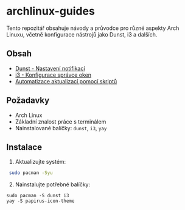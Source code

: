 # archlinux-guides

Tento repozitář obsahuje návody a průvodce pro různé aspekty Arch Linuxu, včetně konfigurace nástrojů jako Dunst, i3 a dalších.

## Obsah

- [Dunst - Nastavení notifikací](guides/dunst.md)
- [i3 - Konfigurace správce oken](guides/i3.md)
- [Automatizace aktualizací pomocí skriptů](guides/update-scripts.md)

## Požadavky

- Arch Linux
- Základní znalost práce s terminálem
- Nainstalované balíčky: `dunst`, `i3`, `yay`

## Instalace

1. Aktualizujte systém:

 ```bash
  sudo pacman -Syu
```
2. Nainstalujte potřebné balíčky:

```
sudo pacman -S dunst i3
yay -S papirus-icon-theme
```

